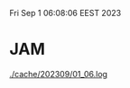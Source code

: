 Fri Sep  1 06:08:06 EEST 2023
# JAM
<a href='./cache/202309/01_06.log'>./cache/202309/01_06.log</a>
